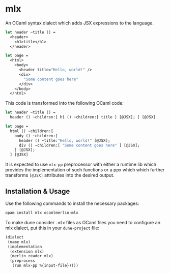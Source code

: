 # mlx

An OCaml syntax dialect which adds JSX expressions to the language.

```ocaml
let header ~title () = 
  <header>
    <h1>title</h1>
  </header>

let page =
  <html>
    <body>
      <header title="Hello, world!" />
      <div>
        "Some content goes here"
      </div>
    </body>
  </html>
```

This code is transformed into the following OCaml code:
```ocaml
let header ~title () =
  header () ~children:[ h1 () ~children:[ title ] [@JSX]; ] [@JSX]

let page =
  html () ~children:[
    body () ~children:[
      header () ~title:"Hello, world!" [@JSX];
      div () ~children:[ "Some content goes here" ] [@JSX];
    ] [@JSX];
  ] [@JSX]
```

It is expected to use `mlx-pp` preprocessor with either a runtime lib which
provides the implementation of such functions or a ppx which which further
transforms `[@JSX]` attributes into the desired output.

## Installation & Usage

Use the following commands to install the necessary packages:
```sh
opam install mlx ocamlmerlin-mlx
```

To make dune consider `.mlx` files as OCaml files you need to configure an mlx
dialect, put this in your `dune-project` file:
```lisp
(dialect
 (name mlx)
 (implementation
  (extension mlx)
  (merlin_reader mlx)
  (preprocess
   (run mlx-pp %{input-file}))))
```
